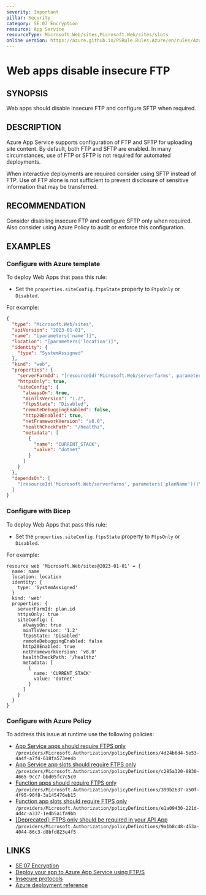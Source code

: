 ```yaml
---
severity: Important
pillar: Security
category: SE:07 Encryption
resource: App Service
resourceType: Microsoft.Web/sites,Microsoft.Web/sites/slots
online version: https://azure.github.io/PSRule.Rules.Azure/en/rules/Azure.AppService.WebSecureFtp/
---
```


# Web apps disable insecure FTP

## SYNOPSIS

Web apps should disable insecure FTP and configure SFTP when required.

## DESCRIPTION

Azure App Service supports configuration of FTP and SFTP for uploading site content.
By default, both FTP and SFTP are enabled.
In many circumstances, use of FTP or SFTP is not required for automated deployments.

When interactive deployments are required consider using SFTP instead of FTP.
Use of FTP alone is not sufficient to prevent disclosure of sensitive information that may be transferred.

## RECOMMENDATION

Consider disabling insecure FTP and configure SFTP only when required.
Also consider using Azure Policy to audit or enforce this configuration.

## EXAMPLES

### Configure with Azure template

To deploy Web Apps that pass this rule:

- Set the `properties.siteConfig.ftpsState` property to `FtpsOnly` or `Disabled`.

For example:

```json
{
  "type": "Microsoft.Web/sites",
  "apiVersion": "2023-01-01",
  "name": "[parameters('name')]",
  "location": "[parameters('location')]",
  "identity": {
    "type": "SystemAssigned"
  },
  "kind": "web",
  "properties": {
    "serverFarmId": "[resourceId('Microsoft.Web/serverfarms', parameters('planName'))]",
    "httpsOnly": true,
    "siteConfig": {
      "alwaysOn": true,
      "minTlsVersion": "1.2",
      "ftpsState": "Disabled",
      "remoteDebuggingEnabled": false,
      "http20Enabled": true,
      "netFrameworkVersion": "v8.0",
      "healthCheckPath": "/healthz",
      "metadata": [
        {
          "name": "CURRENT_STACK",
          "value": "dotnet"
        }
      ]
    }
  },
  "dependsOn": [
    "[resourceId('Microsoft.Web/serverfarms', parameters('planName'))]"
  ]
}
```

### Configure with Bicep

To deploy Web Apps that pass this rule:

- Set the `properties.siteConfig.ftpsState` property to `FtpsOnly` or `Disabled`.

For example:

```bicep
resource web 'Microsoft.Web/sites@2023-01-01' = {
  name: name
  location: location
  identity: {
    type: 'SystemAssigned'
  }
  kind: 'web'
  properties: {
    serverFarmId: plan.id
    httpsOnly: true
    siteConfig: {
      alwaysOn: true
      minTlsVersion: '1.2'
      ftpsState: 'Disabled'
      remoteDebuggingEnabled: false
      http20Enabled: true
      netFrameworkVersion: 'v8.0'
      healthCheckPath: '/healthz'
      metadata: [
        {
          name: 'CURRENT_STACK'
          value: 'dotnet'
        }
      ]
    }
  }
}
```

<!-- external:avm avm/res/web/site siteConfig.ftpsState -->

### Configure with Azure Policy

To address this issue at runtime use the following policies:

- [App Service apps should require FTPS only](https://github.com/Azure/azure-policy/blob/master/built-in-policies/policyDefinitions/App%20Service/AuditFTPS_WebApp_Audit.json)
  `/providers/Microsoft.Authorization/policyDefinitions/4d24b6d4-5e53-4a4f-a7f4-618fa573ee4b`
- [App Service app slots should require FTPS only](https://github.com/Azure/azure-policy/blob/master/built-in-policies/policyDefinitions/App%20Service/AuditFTPS_WebApp_Slot_Audit.json)
  `/providers/Microsoft.Authorization/policyDefinitions/c285a320-8830-4665-9cc7-bbd05fc7c5c0`
- [Function apps should require FTPS only](https://github.com/Azure/azure-policy/blob/master/built-in-policies/policyDefinitions/App%20Service/AuditFTPS_FunctionApp_Audit.json)
  `/providers/Microsoft.Authorization/policyDefinitions/399b2637-a50f-4f95-96f8-3a145476eb15`
- [Function app slots should require FTPS only](https://github.com/Azure/azure-policy/blob/master/built-in-policies/policyDefinitions/App%20Service/AuditFTPS_FunctionApp_Slot_Audit.json)
  `/providers/Microsoft.Authorization/policyDefinitions/e1a09430-221d-4d4c-a337-1edb5a1fa9bb`
- [[Deprecated]: FTPS only should be required in your API App](https://github.com/Azure/azure-policy/blob/master/built-in-policies/policyDefinitions/App%20Service/AuditFTPS_ApiApp_Audit.json)
  `/providers/Microsoft.Authorization/policyDefinitions/9a1b8c48-453a-4044-86c3-d8bfd823e4f5`

## LINKS

- [SE:07 Encryption](https://learn.microsoft.com/azure/well-architected/security/encryption#data-in-transit)
- [Deploy your app to Azure App Service using FTP/S](https://learn.microsoft.com/Azure/app-service/deploy-ftp#enforce-ftps)
- [Insecure protocols](https://learn.microsoft.com/Azure/app-service/overview-security#insecure-protocols-http-tls-10-ftp)
- [Azure deployment reference](https://learn.microsoft.com/azure/templates/microsoft.web/sites)
